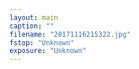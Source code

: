 ```yaml
---
layout: main
caption: ""
filename: "20171116215322.jpg"
fstop: "Unknown"
exposure: "Unknown"
---
```

